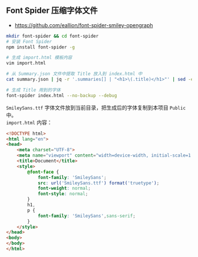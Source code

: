 ## Font Spider 压缩字体文件

- https://github.com/eallion/font-spider-smiley-opengraph

```bash
mkdir font-spider && cd font-spider
# 安装 Font Spider
npm install font-spider -g

# 生成 import.html 模板内容
vim import.html

# 从 Summary.json 文件中提取 Title 放入到 index.html 中
cat summary.json | jq -r '.summaries[] | "<h1>\(.title)</h1>"' | sed -e '/<body>/r /dev/stdin' import.html > index.html

# 生成 Title 用到的字体
font-spider index.html --no-backup --debug
```

`SmileySans.ttf` 字体文件放到当前目录，把生成后的字体复制到本项目 `Public` 中。  
`import.html` 内容：

```html
<!DOCTYPE html>
<html lang="en">
<head>
    <meta charset="UTF-8">
    <meta name="viewport" content="width=device-width, initial-scale=1.0">
    <title>Document</title>
    <style>
        @font-face {
            font-family: 'SmileySans';
            src: url('SmileySans.ttf') format('truetype');
            font-weight: normal;
            font-style: normal;
        }
        h1,
        p {
            font-family: 'SmileySans',sans-serif;
        }
    </style>
</head>
<body>
</body>
</html>
```
